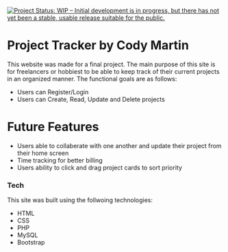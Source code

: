 [![Project Status: WIP – Initial development is in progress, but there has not yet been a stable, usable release suitable for the public.](https://www.repostatus.org/badges/latest/wip.svg)](https://www.repostatus.org/#wip)

# Project Tracker by Cody Martin

This website was made for a final project. The main purpose of this site is for freelancers or hobbiest to be able to keep track of their current projects in an organized manner. The functional goals are as follows:

  - Users can Register/Login
  - Users can Create, Read, Update and Delete projects

# Future Features

  - Users able to collaberate with one another and update their project from their home screen
  - Time tracking for better billing
  - Users ability to click and drag project cards to sort priority 

### Tech

This site was built using the follwoing technologies:

* HTML
* CSS
* PHP
* MySQL
* Bootstrap





